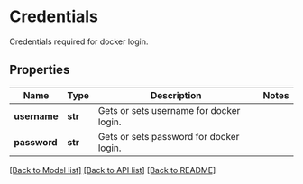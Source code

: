 # Credentials

Credentials required for docker login.
## Properties
Name | Type | Description | Notes
------------ | ------------- | ------------- | -------------
**username** | **str** | Gets or sets username for docker login. | 
**password** | **str** | Gets or sets password for docker login. | 

[[Back to Model list]](../README.md#documentation-for-models) [[Back to API list]](../README.md#documentation-for-api-endpoints) [[Back to README]](../README.md)


